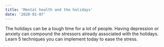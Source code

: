 ```yaml
---
title: 'Mental health and the holidays'
date: '2020-01-07'
---
```


The holidays can be a tough time for a lot of people. Having depression or anxiety can compound the stressors already associated with the holidays. Learn 5 techniques you can implement today to ease the stress.
